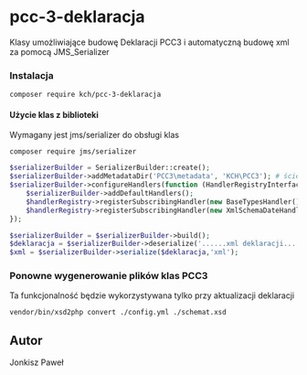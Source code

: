 # pcc-3-deklaracja

Klasy umożliwiające budowę Deklaracji PCC3 i automatyczną budowę xml za pomocą JMS_Serializer

### Instalacja
``
composer require kch/pcc-3-deklaracja
``

#### Użycie klas z biblioteki
Wymagany jest jms/serializer do obsługi klas

``
composer require jms/serializer
``

```php
$serializerBuilder = SerializerBuilder::create();
$serializerBuilder->addMetadataDir('PCC3\metadata', 'KCH\PCC3'); # ścieżka do katalogu z metadata oraz NameSpace
$serializerBuilder->configureHandlers(function (HandlerRegistryInterface $handlerRegistry) use ($serializerBuilder) {
    $serializerBuilder->addDefaultHandlers();
    $handlerRegistry->registerSubscribingHandler(new BaseTypesHandler());
    $handlerRegistry->registerSubscribingHandler(new XmlSchemaDateHandler());
});

$serializerBuilder = $serializerBuilder->build();
$deklaracja = $serializerBuilder->deserialize('......xml deklaracji......', 'KCH\PCC3\Deklaracja', 'xml');
$xml = $serializerBuilder->serialize($deklaracja,'xml');
```
### Ponowne wygenerowanie plików klas PCC3
Ta funkcjonalność będzie wykorzystywana tylko przy aktualizacji deklaracji

``
vendor/bin/xsd2php convert ./config.yml ./schemat.xsd
``

## Autor
Jonkisz Paweł 